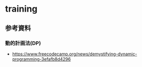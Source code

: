 # training
## 参考資料
### 動的計画法(DP)
- https://www.freecodecamp.org/news/demystifying-dynamic-programming-3efafb8d4296
